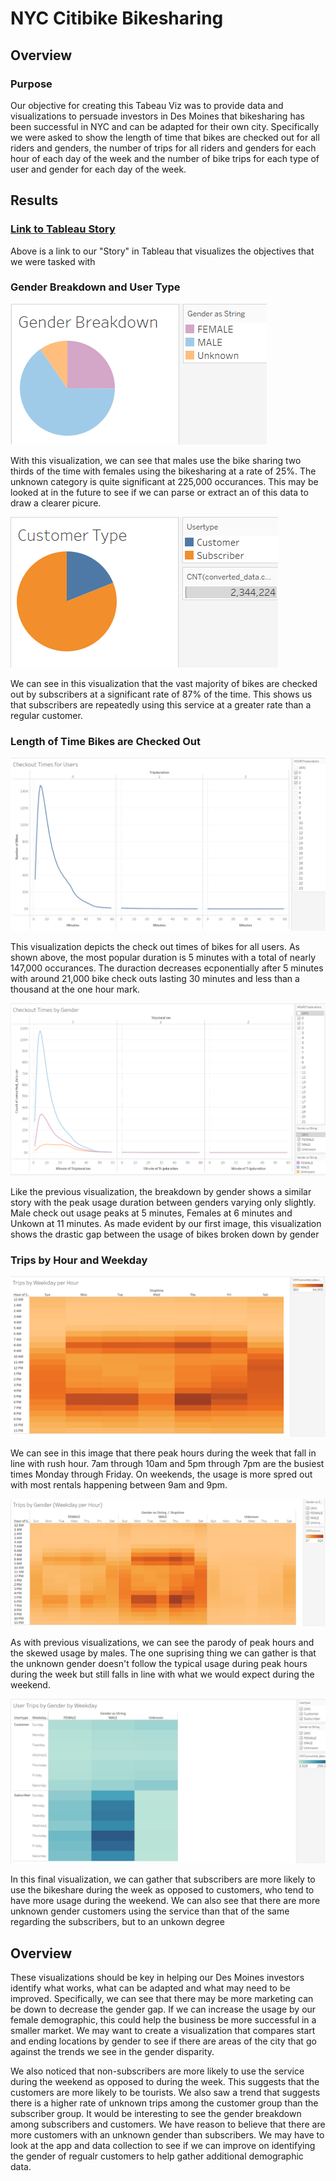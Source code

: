 # NYC Citibike Bikesharing

## Overview

### Purpose
Our objective for creating this Tabeau Viz was to provide data and visualizations to persuade investors in Des Moines that bikesharing has been successful in NYC and can be adapted for their own city. Specifically we were asked to show the length of time that bikes are checked out for all riders and genders, the number of trips for all riders and genders for each hour of each day of the week and the number of bike trips for each type of user and gender for each day of the week.

## Results
### [Link to Tableau Story](https://public.tableau.com/app/profile/matthew.reid/viz/NYCCitibikeChallenge_16417577644140/Story1?publish=yes "Link to Tableau Story")

Above is a link to our "Story" in Tableau that visualizes the objectives that we were tasked with

### Gender Breakdown and User Type

![gender_breakdown](images/gender_breakdown.png)

With this visualization, we can see that males use the bike sharing two thirds of the time with females using the bikesharing at a rate of 25%. The unknown category is quite significant at 225,000 occurances. This may be looked at in the future to see if we can parse or extract an of this data to draw a clearer picure.

![customer_type](images/customer_type.png)

We can see in this visualization that the vast majority of bikes are checked out by subscribers at a significant rate of 87% of the time. This shows us that subscribers are repeatedly using this service at a greater rate than a regular customer.

### Length of Time Bikes are Checked Out

![checkout_times_for_users](images/checkout_times_for_users.png)

This visualization depicts the check out times of bikes for all users. As shown above, the most popular duration is 5 minutes with a total of nearly 147,000 occurances. The duraction decreases ecponentially after 5 minutes with around 21,000 bike check outs lasting 30 minutes and less than a thousand at the one hour mark.

![checkout_times_by_gender](images/checkout_times_by_gender.png)

Like the previous visualization, the breakdown by gender shows a similar story with the peak usage duration between genders varying only slightly. Male check out usage peaks at 5 minutes, Females at 6 minutes and Unkown at 11 minutes. As made evident by our first image, this visualization shows the drastic gap between the usage of bikes broken down by gender

### Trips by Hour and Weekday
![trips_by_weekday_per_hour](images/trips_by_weekday_per_hour.png)

We can see in this image that there peak hours during the week that fall in line with rush hour. 7am through 10am and 5pm through 7pm are the busiest times Monday through Friday. On weekends, the usage is more spred out with most rentals happening between 9am and 9pm.

![trips_by_gender](images/trips_by_gender.png)

As with previous visualizations, we can see the parody of peak hours and the skewed usage by males. The one suprising thing we can gather is that the unknown gender doesn't follow the typical usage during peak hours during the week but still falls in line with what we would expect during the weekend.

![user_trips_by_gender](images/user_trips_by_gender.png)

In this final visualization, we can gather that subscribers are more likely to use the bikeshare during the week as opposed to customers, who tend to have more usage during the weekend. We can also see that there are more unknown gender customers using the service than that of the same regarding the subscribers, but to an unkown degree

## Overview
These visualizations should be key in helping our Des Moines investors identify what works, what can be adapted and what may need to be improved. Specifically, we can see that there may be more marketing can be down to decrease the gender gap. If we can increase the usage by our female demographic, this could help the business be more successful in a smaller market. We may want to create a visualization that compares start and ending locations by gender to see if there are areas of the city that go against the trends we see in the gender disparity.

We also noticed that non-subscribers are more likely to use the service during the weekend as opposed to during the week. This suggests that the customers are more likely to be tourists. We also saw a trend that suggests there is a higher rate of unknown trips among the customer group than the subscriber group. It would be interesting to see the gender breakdown among subscribers and customers. We have reason to believe that there are more customers with an unknown gender than subscribers. We may have to look at the app and data collection to see if we can improve on identifying the gender of regualr customers to help gather additional demographic data.


